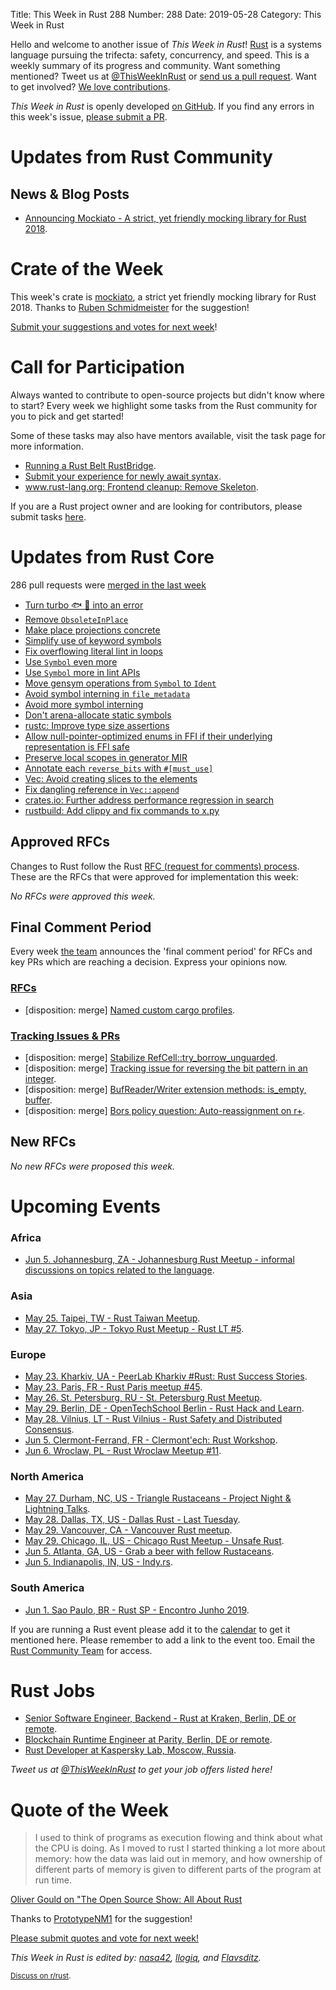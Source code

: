 Title: This Week in Rust 288
Number: 288
Date: 2019-05-28
Category: This Week in Rust

Hello and welcome to another issue of *This Week in Rust*!
[Rust](http://rust-lang.org) is a systems language pursuing the trifecta: safety, concurrency, and speed.
This is a weekly summary of its progress and community.
Want something mentioned? Tweet us at [@ThisWeekInRust](https://twitter.com/ThisWeekInRust) or [send us a pull request](https://github.com/cmr/this-week-in-rust).
Want to get involved? [We love contributions](https://github.com/rust-lang/rust/blob/master/CONTRIBUTING.md).

*This Week in Rust* is openly developed [on GitHub](https://github.com/cmr/this-week-in-rust).
If you find any errors in this week's issue, [please submit a PR](https://github.com/cmr/this-week-in-rust/pulls).

# Updates from Rust Community

## News & Blog Posts

* [Announcing Mockiato - A strict, yet friendly mocking library for Rust 2018](https://blog.myelin.ch/2019/05/24/mockiato-announcement.html).

# Crate of the Week

This week's crate is [mockiato](https://github.com/myelin-ai/mockiato), a strict yet friendly mocking library for Rust 2018. Thanks to [Ruben Schmidmeister](https://users.rust-lang.org/t/crate-of-the-week/2704/550) for the suggestion!

[Submit your suggestions and votes for next week][submit_crate]!

[submit_crate]: https://users.rust-lang.org/t/crate-of-the-week/2704

# Call for Participation

Always wanted to contribute to open-source projects but didn't know where to start?
Every week we highlight some tasks from the Rust community for you to pick and get started!

Some of these tasks may also have mentors available, visit the task page for more information.

* [Running a Rust Belt RustBridge](https://users.rust-lang.org/t/rust-belt-rustbridges/28332).
* [Submit your experience for newly await syntax](https://internals.rust-lang.org/t/async-await-experience-reports/10200).
* [www.rust-lang.org: Frontend cleanup: Remove Skeleton](https://github.com/rust-lang/www.rust-lang.org/issues/780).

If you are a Rust project owner and are looking for contributors, please submit tasks [here][guidelines].

[guidelines]: https://users.rust-lang.org/t/twir-call-for-participation/4821

# Updates from Rust Core

286 pull requests were [merged in the last week][merged]

[merged]: https://github.com/search?q=is%3Apr+org%3Arust-lang+is%3Amerged+merged%3A2019-05-20..2019-05-27

* [Turn turbo 🐟 🍨 into an error](https://github.com/rust-lang/rust/pull/61189)
* [Remove `ObsoleteInPlace`](https://github.com/rust-lang/rust/pull/60803)
* [Make place projections concrete](https://github.com/rust-lang/rust/pull/60441)
* [Simplify use of keyword symbols](https://github.com/rust-lang/rust/pull/60740)
* [Fix overflowing literal lint in loops](https://github.com/rust-lang/rust/pull/61098)
* [Use `Symbol` even more](https://github.com/rust-lang/rust/pull/60815)
* [Use `Symbol` more in lint APIs](https://github.com/rust-lang/rust/pull/60827)
* [Move gensym operations from `Symbol` to `Ident`](https://github.com/rust-lang/rust/pull/60903)
* [Avoid symbol interning in `file_metadata`](https://github.com/rust-lang/rust/pull/60973)
* [Avoid more symbol interning](https://github.com/rust-lang/rust/pull/61035)
* [Don't arena-allocate static symbols](https://github.com/rust-lang/rust/pull/61077)
* [rustc: Improve type size assertions](https://github.com/rust-lang/rust/pull/60959)
* [Allow null-pointer-optimized enums in FFI if their underlying representation is FFI safe](https://github.com/rust-lang/rust/pull/60300)
* [Preserve local scopes in generator MIR](https://github.com/rust-lang/rust/pull/60840)
* [Annotate each `reverse_bits` with `#[must_use]`](https://github.com/rust-lang/rust/pull/61134)
* [Vec: Avoid creating slices to the elements](https://github.com/rust-lang/rust/pull/61114)
* [Fix dangling reference in `Vec::append`](https://github.com/rust-lang/rust/pull/61082)
* [crates.io: Further address performance regression in search](https://github.com/rust-lang/crates.io/pull/1749)
* [rustbuild: Add clippy and fix commands to x.py](https://github.com/rust-lang/rust/pull/56595)

## Approved RFCs

Changes to Rust follow the Rust [RFC (request for comments)
process](https://github.com/rust-lang/rfcs#rust-rfcs). These
are the RFCs that were approved for implementation this week:

*No RFCs were approved this week.*

## Final Comment Period

Every week [the team](https://www.rust-lang.org/team.html) announces the
'final comment period' for RFCs and key PRs which are reaching a
decision. Express your opinions now.

### [RFCs](https://github.com/rust-lang/rfcs/labels/final-comment-period)

* [disposition: merge] [Named custom cargo profiles](https://github.com/rust-lang/rfcs/pull/2678).

### [Tracking Issues & PRs](https://github.com/rust-lang/rust/labels/final-comment-period)

* [disposition: merge] [Stabilize RefCell::try_borrow_unguarded](https://github.com/rust-lang/rust/pull/60850).
* [disposition: merge] [Tracking issue for reversing the bit pattern in an integer](https://github.com/rust-lang/rust/issues/48763).
* [disposition: merge] [BufReader/Writer extension methods: is_empty, buffer](https://github.com/rust-lang/rust/issues/45323).
* [disposition: merge] [Bors policy question: Auto-reassignment on r+](https://github.com/rust-lang/rust/issues/59489).

## New RFCs

*No new RFCs were proposed this week.*

# Upcoming Events

### Africa

* [Jun  5. Johannesburg, ZA - Johannesburg Rust Meetup - informal discussions on topics related to the language](https://www.meetup.com/Johannesburg-Rust-Meetup/events/gpxrtqyzhbcb/).

### Asia

* [May 25. Taipei, TW - Rust Taiwan Meetup](https://www.facebook.com/events/381254712479005/).
* [May 27. Tokyo, JP - Tokyo Rust Meetup - Rust LT #5](https://rust.connpass.com/event/129406/).

### Europe

* [May 23. Kharkiv, UA - PeerLab Kharkiv #Rust: Rust Success Stories](https://www.meetup.com/Native-Developers-in-UA/events/261508593/).
* [May 23. Paris, FR - Rust Paris meetup #45](https://www.meetup.com/Rust-Paris/events/260925527/).
* [May 26. St. Petersburg, RU - St. Petersburg Rust Meetup](https://www.meetup.com/spbrust/events/whmxrqyzhbjc/).
* [May 29. Berlin, DE - OpenTechSchool Berlin - Rust Hack and Learn](https://www.meetup.com/opentechschool-berlin/events/gkkttqyzhbmc/).
* [May 28. Vilnius, LT - Rust Vilnius - Rust Safety and Distributed Consensus](https://www.meetup.com/Rust-in-Vilnius/events/260937510/).
* [Jun  5. Clermont-Ferrand, FR - Clermont'ech: Rust Workshop](https://www.clermontech.org/workshops/workshop-3-rust.html).
* [Jun  6. Wroclaw, PL - Rust Wroclaw Meetup #11](https://www.meetup.com/Rust-Wroclaw/events/261283360/).

### North America

* [May 27. Durham, NC, US - Triangle Rustaceans - Project Night & Lightning Talks](https://www.meetup.com/triangle-rustaceans/events/mfglwpyzhbkc/).
* [May 28. Dallas, TX, US - Dallas Rust - Last Tuesday](https://www.meetup.com/Dallas-Rust/events/zfgwzmyzhblc/).
* [May 29. Vancouver, CA - Vancouver Rust meetup](https://www.meetup.com/Vancouver-Rust/events/fzqqwqyzhbmc/).
* [May 29. Chicago, IL, US - Chicago Rust Meetup - Unsafe Rust](https://www.meetup.com/Chicago-Rust-Meetup/events/260918979).
* [Jun  5. Atlanta, GA, US - Grab a beer with fellow Rustaceans](https://www.meetup.com/Rust-ATL/events/kkzkxqyzjbhb/).
* [Jun  5. Indianapolis, IN, US - Indy.rs](https://www.meetup.com/indyrs/events/mffbtpyzjbhb/).

### South America

* [Jun 1. Sao Paulo, BR - Rust SP - Encontro Junho 2019](https://www.meetup.com/Rust-Sao-Paulo-Meetup/events/261123153/).

If you are running a Rust event please add it to the [calendar] to get
it mentioned here. Please remember to add a link to the event too.
Email the [Rust Community Team][community] for access.

[calendar]: https://www.google.com/calendar/embed?src=apd9vmbc22egenmtu5l6c5jbfc%40group.calendar.google.com
[community]: mailto:community-team@rust-lang.org

# Rust Jobs

* [Senior Software Engineer, Backend - Rust at Kraken, Berlin, DE or remote](https://jobs.lever.co/kraken/4c864c8f-bde6-443d-b521-dd90df0e9105).
* [Blockchain Runtime Engineer at Parity, Berlin, DE or remote](https://www.parity.io/jobs/#berlin-blockchain-runtime-engineer).
* [Rust Developer at Kaspersky Lab, Moscow, Russia](https://careers.kaspersky.com/job/Developer-%D0%BD%D0%B0-Rust-(QA-Team%2C-KasperskyOS)/561880800/?locale=en_EU).

*Tweet us at [@ThisWeekInRust](https://twitter.com/ThisWeekInRust) to get your job offers listed here!*

# Quote of the Week

> I used to think of programs as execution flowing and think about what the CPU is doing. As I moved to rust I started thinking a lot more about memory: how the data was laid out in memory, and how ownership of different parts of memory is given to different parts of the program at run time.

[Oliver Gould on "The Open Source Show: All About Rust](https://youtu.be/FYGS2q1bljE?t=280)

Thanks to [PrototypeNM1](https://users.rust-lang.org/t/twir-quote-of-the-week/328/643) for the suggestion!

[Please submit quotes and vote for next week!](https://users.rust-lang.org/t/twir-quote-of-the-week/328)

*This Week in Rust is edited by: [nasa42](https://github.com/nasa42), [llogiq](https://github.com/llogiq), and [Flavsditz](https://github.com/Flavsditz).*

<small>[Discuss on r/rust]().</small>
